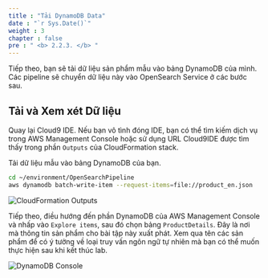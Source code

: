 ```yaml
---
title : "Tải DynamoDB Data"
date : "`r Sys.Date()`"
weight : 3
chapter : false
pre : " <b> 2.2.3. </b> "
---
```


Tiếp theo, bạn sẽ tải dữ liệu sản phẩm mẫu vào bảng DynamoDB của mình. Các pipeline sẽ chuyển dữ liệu này vào OpenSearch Service ở các bước sau.

## Tải và Xem xét Dữ liệu

Quay lại Cloud9 IDE. Nếu bạn vô tình đóng IDE, bạn có thể tìm kiếm dịch vụ trong AWS Management Console hoặc sử dụng URL Cloud9IDE được tìm thấy trong phần `Outputs` của CloudFormation stack.

Tải dữ liệu mẫu vào bảng DynamoDB của bạn.

```bash
cd ~/environment/OpenSearchPipeline
aws dynamodb batch-write-item --request-items=file://product_en.json
```

![CloudFormation Outputs](/images/2/2.2/10.jpg)

Tiếp theo, điều hướng đến phần DynamoDB của AWS Management Console và nhấp vào `Explore items`, sau đó chọn bảng `ProductDetails`. Đây là nơi mà thông tin sản phẩm cho bài tập này xuất phát. Xem qua tên các sản phẩm để có ý tưởng về loại truy vấn ngôn ngữ tự nhiên mà bạn có thể muốn thực hiện sau khi kết thúc lab.

![DynamoDB Console](/images/2/2.2/11.jpg)